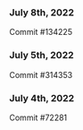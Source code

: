 ### July 8th, 2022

Commit #134225

### July 5th, 2022

Commit #314353


### July 4th, 2022

Commit #72281
